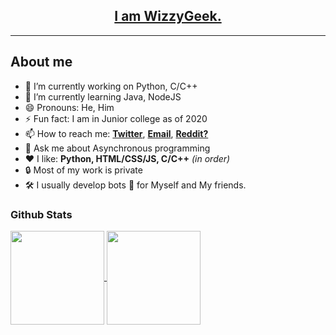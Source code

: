 <a href="https://wizzygeek.github.io"><h2 align="center">I am WizzyGeek.</h2></a>

<hr>

## About me

- 🔭 I’m currently working on Python, C/C++
- 🌱 I’m currently learning Java, NodeJS
- 😄 Pronouns: He, Him
- ⚡ Fun fact: I am in Junior college as of 2020
- 📫 How to reach me: 
      <a href="https://twitter.com/WizzyGeek">**Twitter**</a>, 
      <a href="mailto:ojasscoding@gmail.com">**Email**</a>, 
      <a href="https://www.reddit.com/user/WizzyGeek">**Reddit?**</a>
- 💬 Ask me about Asynchronous programming
- ❤ I like: **Python, HTML/CSS/JS, C/C++** *(in order)*
- 🔒 Most of my work is private
- 🛠 I usually develop bots 🤖 for Myself and My friends.

### Github Stats

<a href="https://github.com/anuraghazra/github-readme-stats">
    <img align="center" height="150em" src="https://github-readme-stats.vercel.app/api?username=WizzyGeek&theme=radical"/>
    <img align="center" height="150em" src="https://github-readme-stats.vercel.app/api/top-langs/?username=WizzyGeek&theme=radical"/>
</a>
